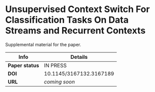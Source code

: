 # Unsupervised Context Switch For Classification Tasks On Data Streams and Recurrent Contexts

Supplemental material for the paper.

| Info             | Details                 |
| -----------------|-------------------------|
| **Paper status** | IN PRESS                |
| **DOI**          | 10.1145/3167132.3167189 |
| **URL**          | _coming soon_           |

